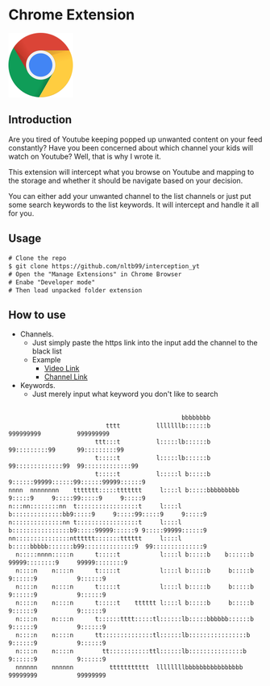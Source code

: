 # Chrome Extension

[![Chrome](imgs/chrome.png "Chrome")](https://chrome.google.com/webstore/detail/octotree/bkhaagjahfmjljalopjnoealnfndnagc)

## Introduction

Are you tired of Youtube keeping popped up unwanted content on your feed constantly? Have you been concerned about which channel your kids will watch on Youtube? Well, that is why I wrote it. 

This extension will intercept what you browse on Youtube and mapping to the storage and whether it should be navigate based on your decision.

You can either add your unwanted channel to the list channels or just put some search keywords to the list keywords. It will intercept and handle it all for you.

## Usage
```console 
# Clone the repo
$ git clone https://github.com/nltb99/interception_yt
# Open the "Manage Extensions" in Chrome Browser
# Enabe "Developer mode"
# Then load unpacked folder extension 
```

## How to use

- Channels.
    - Just simply paste the https link into the input add the channel to the black list 
    - Example
        - [Video Link](https://www.youtube.com/watch?v=r4neGQ-XACQ)  
        - [Channel Link](https://www.youtube.com/channel/UC7g2N5Wq9q4nDORe3x49Ftw) 
- Keywords.
    - Just merely input what keyword you don't like to search


```console 
                                                                                                        
                                                bbbbbbbb                                                
                           tttt          lllllllb::::::b               999999999          999999999     
                        ttt:::t          l:::::lb::::::b             99:::::::::99      99:::::::::99   
                        t:::::t          l:::::lb::::::b           99:::::::::::::99  99:::::::::::::99 
                        t:::::t          l:::::l b:::::b          9::::::99999::::::99::::::99999::::::9
nnnn  nnnnnnnn    ttttttt:::::ttttttt     l::::l b:::::bbbbbbbbb  9:::::9     9:::::99:::::9     9:::::9
n:::nn::::::::nn  t:::::::::::::::::t     l::::l b::::::::::::::bb9:::::9     9:::::99:::::9     9:::::9
n::::::::::::::nn t:::::::::::::::::t     l::::l b::::::::::::::::b9:::::99999::::::9 9:::::99999::::::9
nn:::::::::::::::ntttttt:::::::tttttt     l::::l b:::::bbbbb:::::::b99::::::::::::::9  99::::::::::::::9
  n:::::nnnn:::::n      t:::::t           l::::l b:::::b    b::::::b  99999::::::::9     99999::::::::9 
  n::::n    n::::n      t:::::t           l::::l b:::::b     b:::::b       9::::::9           9::::::9  
  n::::n    n::::n      t:::::t           l::::l b:::::b     b:::::b      9::::::9           9::::::9   
  n::::n    n::::n      t:::::t    tttttt l::::l b:::::b     b:::::b     9::::::9           9::::::9    
  n::::n    n::::n      t::::::tttt:::::tl::::::lb:::::bbbbbb::::::b    9::::::9           9::::::9     
  n::::n    n::::n      tt::::::::::::::tl::::::lb::::::::::::::::b    9::::::9           9::::::9      
  n::::n    n::::n        tt:::::::::::ttl::::::lb:::::::::::::::b    9::::::9           9::::::9       
  nnnnnn    nnnnnn          ttttttttttt  llllllllbbbbbbbbbbbbbbbb    99999999           99999999        

             
```      
                                                                                                        
                                                                                                        